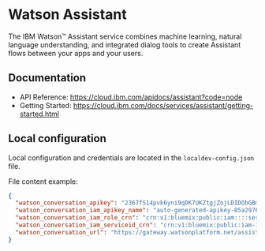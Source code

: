 # Watson Assistant

The IBM Watson™ Assistant service combines machine learning, natural language understanding, and integrated dialog tools to create Assistant flows between your apps and your users.

## Documentation

 * API Reference: https://cloud.ibm.com/apidocs/assistant?code=node
 * Getting Started: https://cloud.ibm.com/docs/services/assistant/getting-started.html

##  Local configuration
Local configuration and credentials are located in the `localdev-config.json` file.


File content example:
```json
{
  "watson_conversation_apikey": "2367fS14pvk6yni9qDK7UKZtgjZojLDIDObGBmENRWAg",
  "watson_conversation_iam_apikey_name": "auto-generated-apikey-85a29766-24b6-4a8c",
  "watson_conversation_iam_role_crn": "crn:v1:bluemix:public:iam::::serviceRole:Writer",
  "watson_conversation_iam_serviceid_crn": "crn:v1:bluemix:public:iam-identity::a/123123::serviceid:ServiceId-8c11b0ef-123-4571-84ac-3123412",
  "watson_conversation_url": "https://gateway.watsonplatform.net/assistant/api"
}
```
